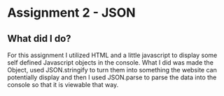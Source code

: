 # Assignment 2 - JSON

## What did I do?

For this assignment I utilized HTML and a little javascript to display some self defined Javascript objects in the console. What I did was made the Object, used JSON.stringify to turn them into something the website can potentially display and then I used JSON.parse to parse the data into the console so that it is viewable that way.